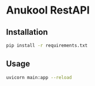 # Anukool RestAPI

## Installation

```bash
pip install -r requirements.txt
```

## Usage

```bash
uvicorn main:app --reload
```
